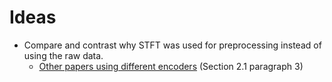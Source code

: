 # Ideas
* Compare and contrast why STFT was used for preprocessing instead of using the raw data.
	* [Other papers using different encoders](https://iopscience.iop.org/article/10.1088/2634-4386/ace737/pdf) (Section 2.1 paragraph 3)